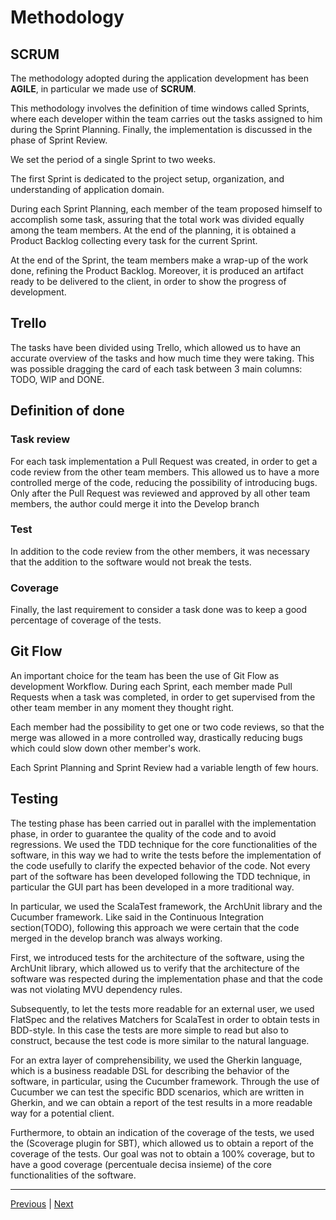 # Methodology

## SCRUM

The methodology adopted during the application development has been **AGILE**, in particular we made use of **SCRUM**.

This methodology involves the definition of time windows called Sprints, where each developer within the team
carries out the tasks assigned to him during the Sprint Planning. Finally, the implementation is discussed in the phase
of Sprint Review.

We set the period of a single Sprint to two weeks.

The first Sprint is dedicated to the project setup, organization, and understanding of application domain.

During each Sprint Planning, each member of the team proposed himself to accomplish some task, assuring that the total
work was divided equally among the team members. At the end of the planning, it is obtained a Product Backlog collecting every task for the current Sprint. 

At the end of the Sprint, the team members make a wrap-up of the work done, refining the Product Backlog.
Moreover, it is produced an artifact ready to be delivered to the client, in order to show the progress of development.

## Trello

The tasks have been divided using Trello, which allowed us to have an accurate overview of the tasks and how much time they were taking.
This was possible dragging the card of each task between 3 main columns: TODO, WIP and DONE.

## Definition of done

### Task review

For each task implementation a Pull Request was created, in order to get a code review from the other team members.
This allowed us to have a more controlled merge of the code, reducing the possibility of introducing bugs.
Only after the Pull Request was reviewed and approved by all other team members, the author could merge it into the Develop branch

### Test
In addition to the code review from the other members, it was necessary that the addition to the software would not break the tests.

### Coverage
Finally, the last requirement to consider a task done was to keep a good percentage of coverage of the tests.


## Git Flow

An important choice for the team has been the use of Git Flow as development Workflow.
During each Sprint, each member made Pull Requests when a task was completed, in order to get supervised from the other
team member in any moment they thought right.

Each member had the possibility to get one or two code reviews, so that the merge was allowed in a more controlled way,
drastically reducing bugs which could slow down other member's work.

Each Sprint Planning and Sprint Review had a variable length of few hours.

## Testing

The testing phase has been carried out in parallel with the implementation phase, in order to guarantee the quality of
the code and to avoid regressions.
We used the TDD technique for the core functionalities of the software, in this way we had to write the tests before the
implementation of the code usefully to clarify the expected behavior of the code.
Not every part of the software has been developed following the TDD technique, in particular the GUI part has been
developed in a more traditional way.

In particular, we used the ScalaTest framework, the ArchUnit library and the Cucumber framework.
Like said in the Continuous Integration section(TODO), following this approach we were certain that the code merged in
the develop branch was always working.

First, we introduced tests for the architecture of the software, using the ArchUnit library, which allowed us to verify
that the architecture of the software was respected during the implementation phase and that the code was not violating
MVU dependency rules.

Subsequently, to let the tests more readable for an external user, we used FlatSpec and the relatives Matchers for
ScalaTest in order to obtain tests in BDD-style.
In this case the tests are more simple to read but also to construct, because the test code is more similar to the
natural language.

For an extra layer of comprehensibility, we used the Gherkin language, which is a business readable DSL for describing
the behavior of the software, in particular, using the Cucumber framework.
Through the use of Cucumber we can test the specific BDD scenarios, which are written in Gherkin, and we can obtain a
report of the test results in a more readable way for a potential client.

Furthermore, to obtain an indication of the coverage of the tests, we used the (Scoverage plugin for SBT), which allowed
us to obtain a report of the coverage of the tests.
Our goal was not to obtain a 100% coverage, but to have a good coverage (percentuale decisa insieme) of the core
functionalities of the software.

---
[Previous](README.md) | [Next](2-requirements.md)
